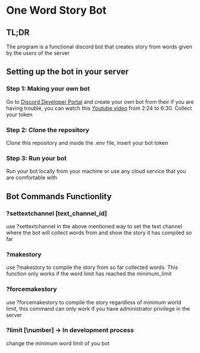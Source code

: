 # One Word Story Bot

## TL;DR
The program is a functional discord bot that creates story from words given by the users of the server

## Setting up the bot in your server
### Step 1: Making your own bot
Go to [Discord Developer Portal](https://www.discord.com/developers/applications) and create your own bot from their
if you are having trouble, you can watch this [Youtube video](https://www.youtube.com/watch?v=UYJDKSah-Ww)
from 2:24 to 6:30. Collect your token
### Step 2: Clone the repository
Clone this repository and inside the .env file, insert your bot token
### Step 3: Run your bot
Run your bot locally from your machine or use any cloud service that you are comfortable with

## Bot Commands Functionlity
### ?settextchannel \[text_channel_id\]
use ?settextchannel in the above mentioned way to set the text channel where the bot will collect words from and show the story it has compiled so far

### ?makestory
use ?makestory to compile the story from so far collected words. This function only works if the word limit has reached the minimum_limit

### ?forcemakestory
use ?forcemakestory to compile the story regardless of minimum world limit, this command can only work if you have administrator privilege in the server

### ?limit [\number\] -> In development process
change the minimum word limit of you bot
